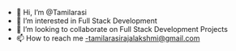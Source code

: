 - 👋 Hi, I’m @Tamilarasi
- 👀 I’m interested in Full Stack Development
- 💞️ I’m looking to collaborate on Full Stack Development Projects
- 📫 How to reach me -tamilarasirajalakshmi@gmail.com



<!---
Tamilarasi163/Tamilarasi163 is a ✨ special ✨ repository because its `README.md` (this file) appears on your GitHub profile.
You can click the Preview link to take a look at your changes.
--->
